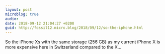 ```yaml
---
layout: post
microblog: true
audio: 
date: 2018-09-12 21:04:27 +0200
guid: http://fossil12.micro.blog/2018/09/12/so-the-iphone.html
---
```

So the iPhone Xs with the same storage (256 GB) as my current iPhone X is more expensive here in Switzerland compared to the X...
